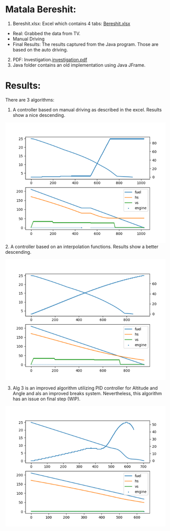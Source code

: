 # Matala Bereshit:
1. Bereshit.xlsx: Excel which contains 4 tabs: [Bereshit.xlsx](docs/Bereshit.xlsx)
- Real: Grabbed the data from TV.
- Manual Driving
- Final Results: The results captured from the Java program. Those are based on the auto driving.
2. PDF: Investigation.[investigation.pdf](docs/investigation.pdf)
3. Java folder contains an old implementation using Java JFrame.

# Results:
There are 3 algorithms:
1. A controller based on manual driving as described in the excel. Results show a nice descending.

![land.png](docs/land.png)
2. A controller based on an interpolation functions. Results show a better descending.

![land_traj.png](docs/land_traj.png)

3. Alg 3 is an improved algorithm utilizing PID controller for Altitude and Angle and als an improved breaks system. Nevertheless, this algorithm has an issue on final step (WIP).

![land_pid.png](docs/land_pid.png)
